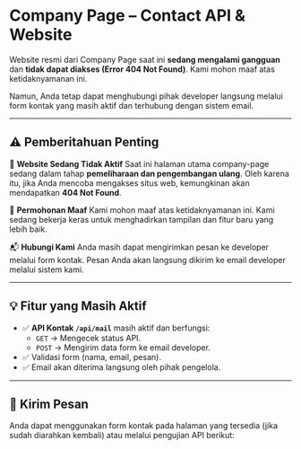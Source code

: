 # Company Page – Contact API & Website

Website resmi dari Company Page saat ini **sedang mengalami gangguan** dan **tidak dapat diakses (Error 404 Not Found)**. Kami mohon maaf atas ketidaknyamanan ini.

Namun, Anda tetap dapat menghubungi pihak developer langsung melalui form kontak yang masih aktif dan terhubung dengan sistem email.

---

## ⚠️ Pemberitahuan Penting

🚧 **Website Sedang Tidak Aktif**
Saat ini halaman utama company-page sedang dalam tahap **pemeliharaan dan pengembangan ulang**. Oleh karena itu, jika Anda mencoba mengakses situs web, kemungkinan akan mendapatkan **404 Not Found**.

🙏 **Permohonan Maaf**
Kami mohon maaf atas ketidaknyamanan ini. Kami sedang bekerja keras untuk menghadirkan tampilan dan fitur baru yang lebih baik.

📬 **Hubungi Kami**
Anda masih dapat mengirimkan pesan ke developer melalui form kontak. Pesan Anda akan langsung dikirim ke email developer melalui sistem kami.

---

## 💡 Fitur yang Masih Aktif

- ✅ **API Kontak `/api/mail`** masih aktif dan berfungsi:
  - `GET` → Mengecek status API.
  - `POST` → Mengirim data form ke email developer.
- ✅ Validasi form (nama, email, pesan).
- ✅ Email akan diterima langsung oleh pihak pengelola.

---

## 📮 Kirim Pesan

Anda dapat menggunakan form kontak pada halaman yang tersedia (jika sudah diarahkan kembali) atau melalui pengujian API berikut:
